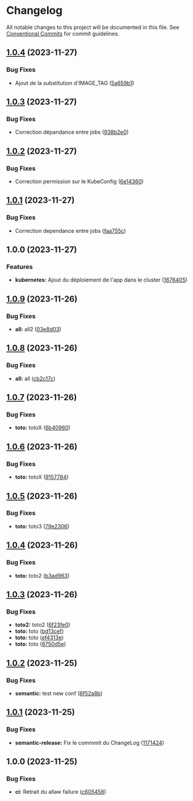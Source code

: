 # Changelog

All notable changes to this project will be documented in this file. See
[Conventional Commits](https://conventionalcommits.org) for commit guidelines.

## [1.0.4](https://gitlab.com/kelg/linkedin/projet-1/portfolio/compare/v1.0.3...v1.0.4) (2023-11-27)


### Bug Fixes

* Ajout de la substitution d'IMAGE_TAG ([5a659b1](https://gitlab.com/kelg/linkedin/projet-1/portfolio/commit/5a659b14521c15b19b26fd38456e1780d7a3d955))

## [1.0.3](https://gitlab.com/kelg/linkedin/projet-1/portfolio/compare/v1.0.2...v1.0.3) (2023-11-27)


### Bug Fixes

* Correction dépandance entre jobs ([938b2e0](https://gitlab.com/kelg/linkedin/projet-1/portfolio/commit/938b2e01ddabe2abaa704838105e591f3f1e486f))

## [1.0.2](https://gitlab.com/kelg/linkedin/projet-1/portfolio/compare/v1.0.1...v1.0.2) (2023-11-27)


### Bug Fixes

* Correction permission sur le KubeConfig ([6e14360](https://gitlab.com/kelg/linkedin/projet-1/portfolio/commit/6e1436040e6c217204f188dd98f9e2fd6df73e0a))

## [1.0.1](https://gitlab.com/kelg/linkedin/projet-1/portfolio/compare/v1.0.0...v1.0.1) (2023-11-27)


### Bug Fixes

* Correction dependance entre jobs ([faa755c](https://gitlab.com/kelg/linkedin/projet-1/portfolio/commit/faa755c01b363d9f2ee382aaf57c1f09493c1684))

## 1.0.0 (2023-11-27)


### Features

* **kubernetes:** Ajout du déploiement de l'app dans le cluster ([1676405](https://gitlab.com/kelg/linkedin/projet-1/portfolio/commit/1676405f3dd733de16d9d454b504a79367483e79))

## [1.0.9](https://gitlab.com/kelg/linkedin/projet-1/portfolio/compare/v1.0.8...v1.0.9) (2023-11-26)


### Bug Fixes

* **all:** all2 ([03e8d03](https://gitlab.com/kelg/linkedin/projet-1/portfolio/commit/03e8d03187a1528e892d71069a9adc4083c2a611))

## [1.0.8](https://gitlab.com/kelg/linkedin/projet-1/portfolio/compare/v1.0.7...v1.0.8) (2023-11-26)


### Bug Fixes

* **all:** all ([cb2c17c](https://gitlab.com/kelg/linkedin/projet-1/portfolio/commit/cb2c17c531a6e9d2d6e95e85c08ac07a78462ca2))

## [1.0.7](https://gitlab.com/kelg/linkedin/projet-1/portfolio/compare/v1.0.6...v1.0.7) (2023-11-26)


### Bug Fixes

* **toto:** totoX ([6b40960](https://gitlab.com/kelg/linkedin/projet-1/portfolio/commit/6b4096015dfe41ae140231c0e5f266dc36cfb91a))

## [1.0.6](https://gitlab.com/kelg/linkedin/projet-1/portfolio/compare/v1.0.5...v1.0.6) (2023-11-26)


### Bug Fixes

* **toto:** totoX ([9157784](https://gitlab.com/kelg/linkedin/projet-1/portfolio/commit/91577849c4491c25ba5ffaa7881672d0bddc10f8))

## [1.0.5](https://gitlab.com/kelg/linkedin/projet-1/portfolio/compare/v1.0.4...v1.0.5) (2023-11-26)


### Bug Fixes

* **toto:** toto3 ([79e2306](https://gitlab.com/kelg/linkedin/projet-1/portfolio/commit/79e23066840c1578d41aa875dc800186ec1e9ee0))

## [1.0.4](https://gitlab.com/kelg/linkedin/projet-1/portfolio/compare/v1.0.3...v1.0.4) (2023-11-26)


### Bug Fixes

* **toto:** toto2 ([b3ad963](https://gitlab.com/kelg/linkedin/projet-1/portfolio/commit/b3ad963a0ea4c8d401037f8b64371fe8a822df69))

## [1.0.3](https://gitlab.com/kelg/linkedin/projet-1/portfolio/compare/v1.0.2...v1.0.3) (2023-11-26)


### Bug Fixes

* **toto2:** toto2 ([6f23fe0](https://gitlab.com/kelg/linkedin/projet-1/portfolio/commit/6f23fe06026c866bd61b8b771a18871be1620751))
* **toto:** toto ([bd13cef](https://gitlab.com/kelg/linkedin/projet-1/portfolio/commit/bd13cefc1119d955ef8902217748962a200d2665))
* **toto:** toto ([ef4313e](https://gitlab.com/kelg/linkedin/projet-1/portfolio/commit/ef4313e7478509208898fa5b5b661d09b15bdf77))
* **toto:** toto ([8750d5e](https://gitlab.com/kelg/linkedin/projet-1/portfolio/commit/8750d5efac228653affe8be6521069bc087426b5))

## [1.0.2](https://gitlab.com/kelg/linkedin/projet-1/portfolio/compare/v1.0.1...v1.0.2) (2023-11-25)


### Bug Fixes

* **semantic:** test new conf ([6f52a8b](https://gitlab.com/kelg/linkedin/projet-1/portfolio/commit/6f52a8b05ec156bb5e5d633ab58bf6a63c4ba393))

## [1.0.1](https://gitlab.com/kelg/linkedin/projet-1/portfolio/compare/v1.0.0...v1.0.1) (2023-11-25)


### Bug Fixes

* **semantic-release:** Fix le commmit du ChangeLog ([1171424](https://gitlab.com/kelg/linkedin/projet-1/portfolio/commit/1171424858eca8f4c82055dae4b487d8bc65e62e))

## 1.0.0 (2023-11-25)


### Bug Fixes

* **ci:** Retrait du allaw failure ([c605458](https://gitlab.com/kelg/linkedin/projet-1/portfolio/commit/c6054585793a2de2a105b3f054d00c7add84e6c6))
